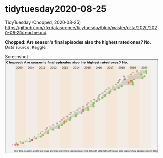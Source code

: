 # tidytuesday2020-08-25
TidyTuesday (Chopped, 2020-08-25)
https://github.com/rfordatascience/tidytuesday/blob/master/data/2020/2020-08-25/readme.md

**Chopped: Are season's final episodes also the highest rated ones? No.**
Data source: Kaggle

Screenshot
![Screenshot](TTweek35.png)
